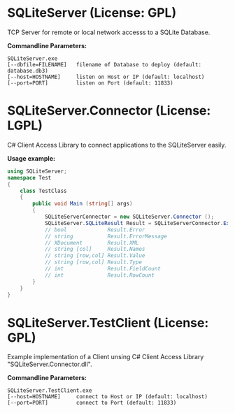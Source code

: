 SQLiteServer (License: GPL)
===========================

TCP Server for remote or local network accesss to a SQLite Database.

**Commandline Parameters:**

```Shell
SQLiteServer.exe
[--dbfile=FILENAME]   filename of Database to deploy (default: database.db3)
[--host=HOSTNAME]     listen on Host or IP (default: localhost)
[--port=PORT]         listen on Port (default: 11833)
```


SQLiteServer.Connector (License: LGPL)
======================================

C# Client Access Library to connect applications to the SQLiteServer easily.

**Usage example:**

```C#
using SQLiteServer;
namespace Test
{
    class TestClass
   	{
        public void Main (string[] args)
   	    {
       	    SQLiteServerConnector = new SQLiteServer.Connector ();
			SQLiteServer.SQLiteResult Result = SQLiteServerConnector.ExecSQL("SELECT 1");
			// bool             Result.Error
            // string           Result.ErrorMessage
       	    // XDocument        Result.XML
			// string [col]     Result.Names
			// string [row,col] Result.Value
			// string [row,col] Result.Type
			// int              Result.FieldCount
			// int              Result.RowCount
		}
	}
}
```


SQLiteServer.TestClient (License: GPL)
======================================

Example implementation of a Client unsing C# Client Access Library "SQLiteServer.Connector.dll".

**Commandline Parameters:**

```Shell
SQLiteServer.TestClient.exe
[--host=HOSTNAME]     connect to Host or IP (default: localhost)
[--port=PORT]         connect to Port (default: 11833)
```
